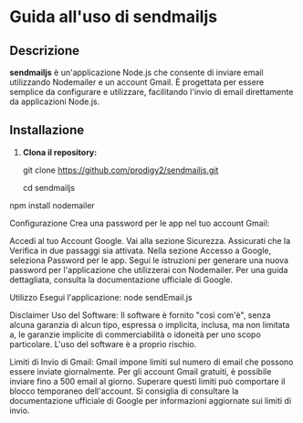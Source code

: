 # Guida all'uso di sendmailjs

## Descrizione

**sendmailjs** è un'applicazione Node.js che consente di inviare email utilizzando Nodemailer e un account Gmail. 
È progettata per essere semplice da configurare e utilizzare, facilitando l'invio di email direttamente da applicazioni Node.js.

## Installazione

1. **Clona il repository:**

   git clone https://github.com/prodigy2/sendmailjs.git
   
   cd sendmailjs

npm install nodemailer

Configurazione
Crea una password per le app nel tuo account Gmail:

Accedi al tuo Account Google.
Vai alla sezione Sicurezza.
Assicurati che la Verifica in due passaggi sia attivata.
Nella sezione Accesso a Google, seleziona Password per le app.
Segui le istruzioni per generare una nuova password per l'applicazione che utilizzerai con Nodemailer.
Per una guida dettagliata, consulta la documentazione ufficiale di Google.

Utilizzo
Esegui l'applicazione:
node sendEmail.js

Disclaimer
Uso del Software: Il software è fornito "così com'è", senza alcuna garanzia di alcun tipo, espressa o implicita, inclusa, ma non limitata a, le garanzie implicite di commerciabilità o idoneità per uno scopo particolare. L'uso del software è a proprio rischio.

Limiti di Invio di Gmail: Gmail impone limiti sul numero di email che possono essere inviate giornalmente. Per gli account Gmail gratuiti, è possibile inviare fino a 500 email al giorno. Superare questi limiti può comportare il blocco temporaneo dell'account. Si consiglia di consultare la documentazione ufficiale di Google per informazioni aggiornate sui limiti di invio.
